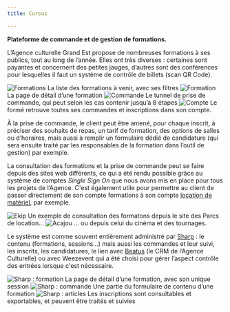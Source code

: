 ```yaml
---
title: Cursus

---
```


**Plateforme de commande et de gestion de formations.**

L’Agence culturelle Grand Est propose de nombreuses formations à ses publics, tout au long de l’année. Elles ont très diverses&nbsp;: certaines sont payantes et concernent des petites jauges, d’autres sont des conférences pour lesquelles il faut un système de contrôle de billets (scan QR Code).

![Formations](/assets/img/projects/cursus/courses.png)
La liste des formations à venir, avec ses filtres
![Formation](/assets/img/projects/cursus/course.png)
La page de détail d’une formation
![Commande](/assets/img/projects/cursus/register.png)
Le tunnel de prise de commande, qui peut selon les cas contenir jusqu’à 8 étapes 
![Compte](/assets/img/projects/cursus/account.png)
Le formé retrouve toutes ses commandes et inscriptions dans son compte.

À la prise de commande, le client peut être amené, pour chaque inscrit, à préciser des souhaits de repas, un tarif de formation, des options de salles ou d’horaires, mais aussi à remplir un formulaire dédié de candidature (qui sera ensuite traité par les responsables de la formation dans l’outil de gestion) par exemple. 

La consultation des formations et la prise de commande peut se faire depuis des sites web différents, ce qui a été rendu possible grâce au système de comptes *Single Sign On* que nous avons mis en place pour tous les projets de l’Agence. C'est également utile pour permettre au client de passer directement de son compte formations à son compte [location de matériel](/p/parcs-materiels-grand-est), par exemple.

![Ekip](/assets/img/projects/cursus/ekip.png)
Un exemple de consultation des formatons depuis le site des Parcs de location...
![Acajou](/assets/img/projects/cursus/acajou.png)
... ou depuis celui du cinéma et des tournages.

Le système est comme souvent entièrement administré par [Sharp](https://sharp.code16.fr)&nbsp;: le contenu (formations, sessions...) mais aussi les commandes et leur suivi, les inscrits, les candidatures, le lien avec [Beatus](/p/beatus) (le CRM de l’Agence Culturelle) ou avec Weezevent qui a été choisi pour gérer l’aspect contrôle des entrées lorsque c'est nécessaire.

![Sharp : formation](/assets/img/projects/cursus/sharp-course.png)
La page de détail d’une formation, avec son unique session
![Sharp : commande](/assets/img/projects/cursus/sharp-form.png)
Une partie du formulaire de contenu d’une formation 
![Sharp : articles](/assets/img/projects/cursus/sharp-registrant.png)
Les inscriptions sont consultables et exportables, et peuvent être traités et suivies
